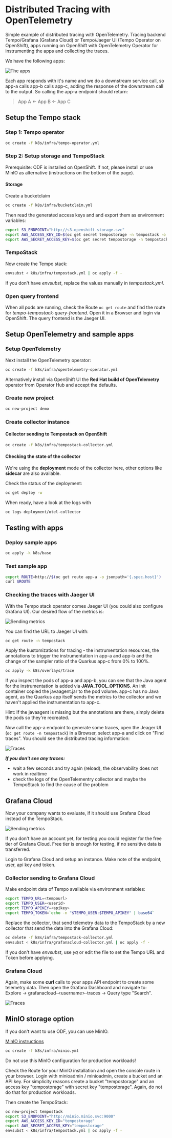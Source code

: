 # Distributed Tracing with OpenTelemetry

Simple example of distributed tracing with OpenTelemetry. Tracing backend Tempo/Grafana (Grafana Cloud) or Tempo/Jaeger UI (Tempo Operator on OpenShift), apps running on OpenShift with OpenTelemetry Operator for instrumenting the apps and collecting the traces.

We have the following apps:

![The apps](./readme/apps.png "The apps")

Each app responds with it's name and we do a downstream service call, so app-a calls app-b calls app-c, adding the response of the downstream call to the output. So calling the app-a endpoint should return:

> App A <- App B <- App C

## Setup the Tempo stack

### Step 1: Tempo operator

```bash
oc create -f k8s/infra/tempo-operator.yml
```

### Step 2: Setup storage and TempoStack

Prerequisite: ODF is installed on OpenShift. If not, please install or use MinIO as alternative (instructions on the bottom of the page).

#### Storage

Create a bucketclaim

```bash
oc create -f k8s/infra/bucketclaim.yml
```

Then read the generated access keys and and export them as environment variables:

```bash
export S3_ENDPOINT="http://s3.openshift-storage.svc"
export AWS_ACCESS_KEY_ID=$(oc get secret tempostorage -n tempostack -o jsonpath='{.data.AWS_ACCESS_KEY_ID}' | base64 --decode)
export AWS_SECRET_ACCESS_KEY=$(oc get secret tempostorage -n tempostack -o jsonpath='{.data.AWS_SECRET_ACCESS_KEY}' | base64 --decode)
```

### TempoStack

Now create the Tempo stack: 

```bash
envsubst < k8s/infra/tempostack.yml | oc apply -f -
```

If you don't have _envsubst_, replace the values manually in _tempostack.yml_.

### Open query frontend

When all pods are running, check the Route `oc get route` and find the route for _tempo-tempostack-query-frontend_. Open it in a Browser and login via OpenShift. The query frontend is the Jaeger UI.

## Setup OpenTelemetry and sample apps

### Setup OpenTelemetry

Next install the OpenTelemetry operator:

```bash
oc create -f k8s/infra/opentelemetry-operator.yml
```

Alternatively install via OpenShift UI the **Red Hat build of OpenTelemetry** operator from Operator Hub and accept the defaults.

### Create new project

```bash
oc new-project demo
```

### Create collector instance

#### Collector sending to Tempostack on OpenShift

```bash
oc create -f k8s/infra/tempostack-collector.yml
```

#### Checking the state of the collector

We're using the **deployment** mode of the collector here, other options like **sidecar** are also available. 

Check the status of the deployment:

```bash
oc get deploy -w
``` 

When ready, have a look at the logs with 

```bash
oc logs deployment/otel-collector
```

## Testing with apps

### Deploy sample apps

```bash
oc apply -k k8s/base
```

### Test sample app

```bash
export ROUTE=http://$(oc get route app-a -o jsonpath='{.spec.host}')
curl $ROUTE
```

### Checking the traces with Jaeger UI

With the Tempo stack operator comes Jaeger UI (you could also configure Grafana UI). Our desired flow of the metrics is:

![Sending metrics](./readme/tempo-jaeger.png "Sending metrics to Tempo with Jaeger UI")

You can find the URL to Jaeger UI with:

```bash
oc get route -n tempostack
```

Apply the kustomizations for tracing - the instrumentation resources, the annotations to trigger the instrumentation in app-a and app-b and the change of the sampler ratio of the Quarkus app-c from 0% to 100%.

```bash
oc apply -k k8s/overlays/trace
```

If you inspect the pods of app-a and app-b, you can see that the Java agent for the instrumentation is added via **JAVA_TOOL_OPTIONS**. An init container copied the javaagent.jar to the pod volume. app-c has no Java agent, as the Quarkus app itself sends the metrics to the collector and we haven't applied the instrumentation to app-c. 

Hint: If the javaagent is missing but the annotations are there, simply delete the pods so they're recreated.

Now call the app-a endpoint to generate some traces, open the Jeager UI (`oc get route -n tempostack`) in a Browser, select app-a and click on "Find traces". You should see the distributed tracing information:

![Traces](./readme/jaeger-traces.png "Traces in Jaeger UI")

***If you don't see any traces:***
* wait a few seconds and try again (reload), the observability does not work in realtime
* check the logs of the OpenTelementry collector and maybe the TempoStack to find the cause of the problem

## Grafana Cloud

Now your company wants to evaluate, if it should use Grafana Cloud instead of the TempoStack.

![Sending metrics](./readme/tempo-grafana.png "Sending metrics to Grafana / Tempo")

If you don't have an account yet, for testing you could register for the free tier of Grafana Cloud. Free tier is enough for testing, if no sensitive data is transferred.

Login to Grafana Cloud and setup an instance. Make note of the endpoint, user, api key and token.

### Collector sending to Grafana Cloud

Make endpoint data of Tempo available via environment variables:

```bash
export TEMPO_URL=<tempourl>
export TEMPO_USER=<userid>
export TEMPO_APIKEY=<apikey>
export TEMPO_TOKEN=`echo -n "$TEMPO_USER:$TEMPO_APIKEY" | base64`
```

Replace the collector, that send telemetry data to the TempoStack by a new collector that send the data into the Grafana Cloud:

```bash
oc delete -f k8s/infra/tempostack-collector.yml
envsubst < k8s/infra/grafanacloud-collector.yml | oc apply -f -
```

If you don't have *envsubst*, use *yq* or edit the file to set the Tempo URL and Token before applying.

### Grafana Cloud

Again, make some **curl** calls to your apps API endpoint to create some telemetry data. Then open the Grafana Dashboard and navigate to:  
Explore -> grafanacloud-\<username\>-traces -> Query type "Search".

![Traces](./readme/grafana-traces.png "Traces in Grafana UI")

## MinIO storage option

If you don't want to use ODF, you can use MinIO.

[MinIO instructions](https://min.io/docs/minio/kubernetes/upstream/index.html)

```bash
oc create -f k8s/infra/minio.yml
```

Do not use this MinIO configuration for production workloads!

Check the Route for your MinIO installation and open the console route in your browser. Login with minioadmin / minioadmin, create a bucket and an API key. For simplicity reasons create a bucket "tempostorage" and an access key "tempostorage" with secret key "tempostorage". Again, do not do that for production workloads.

Then create the TempoStack:

```bash
oc new-project tempostack
export S3_ENDPOINT="http://minio.minio.svc:9000"
export AWS_ACCESS_KEY_ID="tempostorage"
export AWS_SECRET_ACCESS_KEY="tempostorage"
envsubst < k8s/infra/tempostack.yml | oc apply -f -
```